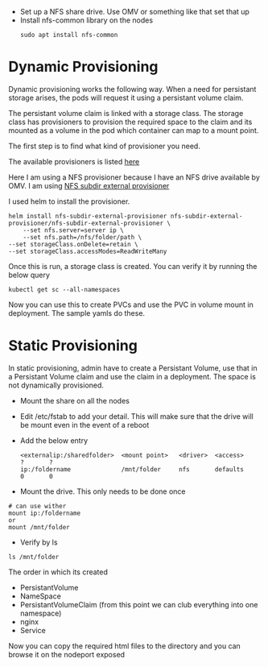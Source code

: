 * Set up a NFS share drive. Use OMV or something like that set that up
* Install nfs-common library on the nodes
  ```
  sudo apt install nfs-common
  ```

# Dynamic Provisioning

Dynamic provisioning works the following way.
When a need for persistant storage arises, the pods will request it using a persistant volume claim.  

The persistant volume claim is linked with a storage class. The storage class has provisioners to provision the required space to the claim and its mounted as a volume in the pod which container can map to a mount point.

The first step is to find what kind of provisioner you need.

The available provisioners is listed [here](https://kubernetes.io/docs/concepts/storage/storage-classes/#nfs)

Here I am using a NFS provisioner because I have an NFS drive available by OMV. I am using [NFS subdir external provisioner](https://github.com/kubernetes-sigs/nfs-subdir-external-provisioner)

I used helm to install the provisioner.

```
helm install nfs-subdir-external-provisioner nfs-subdir-external-provisioner/nfs-subdir-external-provisioner \
    --set nfs.server=server ip \
    --set nfs.path=/nfs/folder/path \
--set storageClass.onDelete=retain \
--set storageClass.accessModes=ReadWriteMany 
```

Once this is run, a storage class is created.
You can verify it by running the below query

```
kubectl get sc --all-namespaces
```

Now you can use this to create PVCs and use the PVC in volume mount in deployment. The sample yamls do these.

# Static Provisioning

In static provisioning, admin have to create a Persistant Volume, use that in a Persistant Volume claim and use the claim in a deployment. The space is not dynamically provisioned. 

* Mount the share on all the nodes
* Edit /etc/fstab to add your detail. This will make sure that the drive will be mount even in the event of a reboot
* Add the below entry
  ```
  <externalip:/sharedfolder>  <mount point>   <driver>  <access>        ?       ?
  ip:/foldername              /mnt/folder     nfs       defaults        0       0

  ```
  
* Mount the drive. This only needs to be done once
```
# can use wither
mount ip:/foldername
or
mount /mnt/folder
```

* Verify by ls

```
ls /mnt/folder
```


The order in which its created

* PersistantVolume
* NameSpace
* PersistantVolumeClaim (from this point we can club everything into one namespace)
* nginx
* Service

Now you can copy the required html files to the directory and you can browse it on the nodeport exposed

